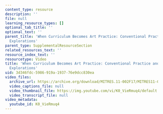 ```yaml
---
content_type: resource
description: ''
file: null
learning_resource_types: []
optional_tab_title: ''
optional_text: ''
parent_title: 'When Curriculum Becomes Art Practice: Conventional Practice and Conceptual
  Explorations'
parent_type: SupplementalResourceSection
related_resources_text: ''
resource_index_text: ''
resourcetype: Video
title: 'When Curriculum Becomes Art Practice: Conventional Practice and Conceptual
  Explorations'
uid: 3d346fdc-5986-919a-1937-76e9dcc830ea
video_files:
  archive_url: https://archive.org/download/MITRES.11-002F17/MITRES11-002F17_Video_09_300k.mp4
  video_captions_file: null
  video_thumbnail_file: https://img.youtube.com/vi/K0_VieRmuq4/default.jpg
  video_transcript_file: null
video_metadata:
  youtube_id: K0_VieRmuq4
---
```

